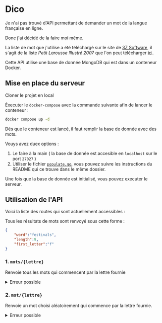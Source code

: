 # Dico

Je n'ai pas trouvé d'API permettant de demander un mot de la langue française en ligne.

Donc j'ai décidé de la faire moi même.

La liste de mot que j'utilise a été téléchargé sur le site de [3Z Software](http://www.3zsoftware.com/fr/listes.php), il s'agit de la liste *Petit Larousse Illustré 2007* que l'on peut télécharger [ici](http://www.3zsoftware.com/listes/pli07.zip).

Cette API utilise une base de donnée MongoDB qui est dans un conteneur Docker.

## Mise en place du serveur

Cloner le projet en local

Éxecuter le `docker-compose` avec la commande suivante afin de lancer le conteneur :
```bash
docker compose up -d
```

Dés que le conteneur est lancé, il faut remplir la base de donnée avec des mots.

Vouys avez duex options :
1. Le faire à la main ( la base de donnée est accesible en `localhost` sur le port `27027` )
2. Utiliser le fichier [`populate.go`](https://github.com/Francois389/Dico/blob/main/api/populate/populate.go), vous pouvez suivre les instructions du README qui ce trouve dans le même dossier.

Une fois que la base de donnée est initialisé, vous pouvez executer le serveur.

## Utilisation de l'API

Voici la liste des routes qui sont actuellement accessibles :

Tous les résultats de mots sont renvoyé sous cette forme :

```json
{
    "word":"festivals",
    "length":9,
    "first_letter":"f"
}
```

### 1. `mots/{lettre}`

Renvoie tous les mots qui commencent par la lettre fournie

<details>
  <summary>Erreur possible</summary>

- Si la lettre fournie ne fait pas 1 caractère, une erreur sera renvoyé :

`400 Bad Request`
```json
{
  "error": "Invalid first letter. Expected one character."
}
```
Exemple : `mots/abc` renverra cette erreur.

- Si aucun mot ne commence par la lettre fournie, une erreur sera renvoyé :

`404 Not Found`
```json
{
  "error": "No words start with a (╚)"
}
```
Exemple : `mots/╚` renverra cette erreur.

</details>

### 2. `mot/{lettre}`

Renvoie un mot choisi aléatoirement qui commence par la lettre fournie.

<details>
  <summary>Erreur possible</summary>

- Si la lettre fournie ne fait pas 1 caractère, une erreur sera renvoyé :

`400 Bad Request`
```json
{
  "error": "Invalid first letter. Expected one character."
}
```
Exemple : `mot/abc` renverra cette erreur.

- Si aucun mot ne commence par la lettre fournie, une erreur sera renvoyé :

`404 Not Found`
```json
{
  "error": "No words start with a (╚)"
}
```
Exemple : `mot/╚` renverra cette erreur.

</details>